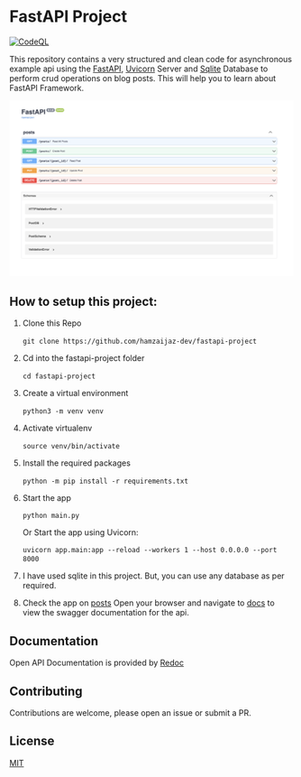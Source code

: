# FastAPI Project

[![CodeQL](https://github.com/hamzaijaz-dev/fastapi-project/actions/workflows/codeql.yml/badge.svg)](https://github.com/hamzaijaz-dev/fastapi-project/blob/main/.github/workflows/codeql.yml)

This repository contains a very structured and clean code for asynchronous example api using the [FastAPI](https://fastapi.tiangolo.com/), [Uvicorn](https://www.uvicorn.org/) Server and [Sqlite](https://www.sqlite.org/index.html) Database to perform crud operations on blog posts. This will help you to learn about FastAPI Framework.

![Fast-api](images/fastapi-screenshot.png)


## How to setup this project:

1. Clone this Repo

   `git clone https://github.com/hamzaijaz-dev/fastapi-project`
2. Cd into the fastapi-project folder

   `cd fastapi-project`
3. Create a virtual environment

   `python3 -m venv venv`
4. Activate virtualenv

   `source venv/bin/activate`

5. Install the required packages

   `python -m pip install -r requirements.txt`
6. Start the app

   ```shell
   python main.py
   ```

   Or Start the app using Uvicorn:

   ```shell
   uvicorn app.main:app --reload --workers 1 --host 0.0.0.0 --port 8000
   ```

7. I have used sqlite in this project. But, you can use any database as per required. 

8. Check the app on [posts](http://localhost:8000/posts)
Open your browser and navigate to [docs](http://localhost:8000/docs) to view the swagger documentation for the api.

## Documentation

Open API Documentation is provided by [Redoc](http://localhost:8000/redoc)

## Contributing

Contributions are welcome, please open an issue or submit a PR.

## License

[MIT](https://choosealicense.com/licenses/mit/)
